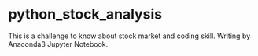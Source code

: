 # python_stock_analysis
This is a challenge to know about stock market and coding skill.
Writing by Anaconda3 Jupyter Notebook.
